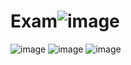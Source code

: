 # Exam![image](https://user-images.githubusercontent.com/117114078/205389317-21aafde7-5643-4d0f-a4ae-81b8fbfb7742.png)
![image](https://user-images.githubusercontent.com/117114078/205389339-f5050681-306a-4608-94f7-9525302b80b9.png)
![image](https://user-images.githubusercontent.com/117114078/205389358-bce195b0-ab49-4599-9c47-93f121461bc4.png)
![image](https://user-images.githubusercontent.com/117114078/205396332-870e45e3-6876-4476-9eb3-c775e224ae72.png)
